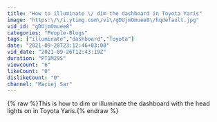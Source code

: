 ```yaml
---
title: "How to illuminate \/ dim the dashboard in Toyota Yaris"
image: "https:\/\/i.ytimg.com\/vi\/gDUjmOmuee8\/hqdefault.jpg"
vid_id: "gDUjmOmuee8"
categories: "People-Blogs"
tags: ["illuminate","dashboard","Toyota"]
date: "2021-09-28T23:12:46+03:00"
vid_date: "2021-09-26T12:43:19Z"
duration: "PT1M29S"
viewcount: "6"
likeCount: "0"
dislikeCount: "0"
channel: "Maciej Sar"
---
```

{% raw %}This is how to dim or illuminate the dashboard with the head lights on in Toyota Yaris.{% endraw %}
